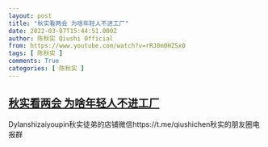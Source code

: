 ```yaml
---
layout: post
title: "秋实看两会 为啥年轻人不进工厂"
date: 2022-03-07T15:44:51.000Z
author: 陈秋实 Qiushi Official
from: https://www.youtube.com/watch?v=rRJ0m0HZSx0
tags: [ 陈秋实 ]
comments: True
categories: [ 陈秋实 ]
---
```

<!--1646667891000-->
[秋实看两会 为啥年轻人不进工厂](https://www.youtube.com/watch?v=rRJ0m0HZSx0)
------

<div>
Dylanshizaiyoupin秋实徒弟的店铺微信https://t.me/qiushichen秋实的朋友圈电报群
</div>
